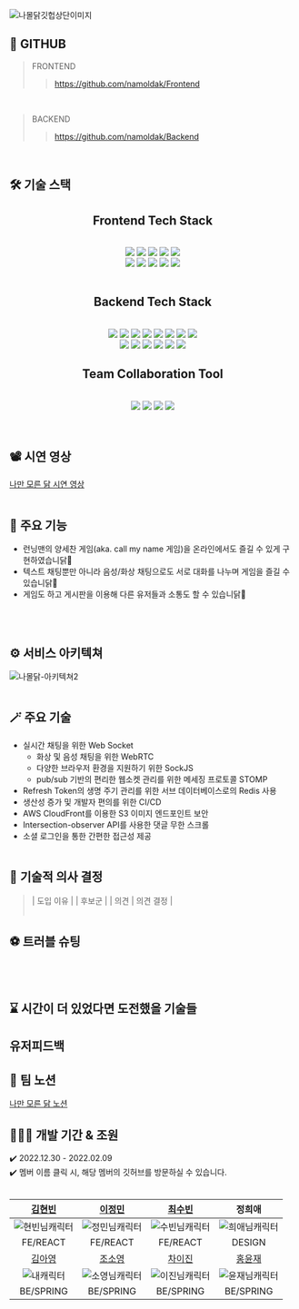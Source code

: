 ![나몰닭깃헙상단이미지](https://user-images.githubusercontent.com/117756400/216939133-6d703bcf-80ce-4939-ada5-a583af07185e.jpg)

## 🐣 GITHUB
> FRONTEND
  >> https://github.com/namoldak/Frontend
<br />

> BACKEND
  >> https://github.com/namoldak/Backend
<br />

## 🛠 기술 스택
<div align=center> 
  
## Frontend Tech Stack
<br />
    <img src="https://img.shields.io/badge/html5-E34F26?style=for-the-badge&logo=html5&logoColor=white"> 
    <img src="https://img.shields.io/badge/css-1572B6?style=for-the-badge&logo=css3&logoColor=white"> 
    <img src="https://img.shields.io/badge/javascript-F7DF1E?style=for-the-badge&logo=javascript&logoColor=black">
    <img src="https://img.shields.io/badge/react router-CA4245?style=for-the-badge&logo=reactrouter&logoColor=black">
    <img src="https://img.shields.io/badge/styled components-DB7093?style=for-the-badge&logo=styledcomponents&logoColor=black">
<br />
    <img src="https://img.shields.io/badge/axios-5A29E4?style=for-the-badge&logo=axios&logoColor=white">
    <img src="https://img.shields.io/badge/redux-764ABC?style=for-the-badge&logo=redux&logoColor=white">
    <img src="https://img.shields.io/badge/react-61DAFB?style=for-the-badge&logo=react&logoColor=black"> 
    <img src="https://img.shields.io/badge/sockJS-010101?style=for-the-badge&logo=socket.io&logoColor=white">
    <img src="https://img.shields.io/badge/webrtc-333333?style=for-the-badge&logo=webrtc&logoColor=white">
<br /><br />


## Backend Tech Stack
<br />
    <img src="https://img.shields.io/badge/java-007396?style=for-the-badge&logo=java&logoColor=white">
    <img src="https://img.shields.io/badge/spring-6DB33F?style=for-the-badge&logo=spring&logoColor=white">
    <img src="https://img.shields.io/badge/websocket-FFCD00?style=for-the-badge&logo=websocket&logoColor=white">
    <img src="https://img.shields.io/badge/springboot-6DB33F?style=for-the-badge&logo=springboot&logoColor=white">
    <img src="https://img.shields.io/badge/JWT-black?style=for-the-badge&logo=JSON%20web%20tokens&logoColor=white">
    <img src="https://img.shields.io/badge/spring security-6DB33F?style=for-the-badge&logo=springsecurity&logoColor=white">
    <img src="https://img.shields.io/badge/mysql-4479A1?style=for-the-badge&logo=mysql&logoColor=white">
    <img src="https://img.shields.io/badge/redis-DC382D?style=for-the-badge&logo=redis&logoColor=white">
 <br />
    <img src="https://img.shields.io/badge/amazon ec2-FF9900?style=for-the-badge&logo=amazonec2&logoColor=white">
    <img src="https://img.shields.io/badge/amazon s3-569A31?style=for-the-badge&logo=amazons3&logoColor=white">
    <img src="https://img.shields.io/badge/amazon rds-527FFF?style=for-the-badge&logo=amazonrds&logoColor=white"> 
    <img src="https://img.shields.io/badge/amazon aws-232F3E?style=for-the-badge&logo=amazonaws&logoColor=white">
    <img src="https://img.shields.io/badge/aws codedeploy-FF9E9F?style=for-the-badge&logo=awscodedeploy&logoColor=white">
    <img src="https://img.shields.io/badge/github actions-2088FF?style=for-the-badge&logo=githubactions&logoColor=white">
<br />
  
## Team Collaboration Tool
<br />
    <img src="https://img.shields.io/badge/git-F05032?style=for-the-badge&logo=git&logoColor=white">
    <img src="https://img.shields.io/badge/github-181717?style=for-the-badge&logo=github&logoColor=white">
    <img src="https://img.shields.io/badge/figma-F24E1E?style=for-the-badge&logo=figma&logoColor=white">
    <img src="https://img.shields.io/badge/notion-000000?style=for-the-badge&logo=notion&logoColor=white">
<br />

</div>
<br /><br />

## 📽 시연 영상
[나만 모른 닭 시연 영상](https://user-images.githubusercontent.com/117756400/213690147-377a9f2d-2096-4e5a-b37e-e7cd30773e64.mp4)
<br /> <br />

## 📢 주요 기능
<ul>
<li> 런닝맨의 양세찬 게임(aka. call my name 게임)을 온라인에서도 즐길 수 있게 구현하였습니닭🐔 </li>
<li> 텍스트 채팅뿐만 아니라 음성/화상 채팅으로도 서로 대화를 나누며 게임을 즐길 수 있습니닭🐔 </li>
<li> 게임도 하고 게시판을 이용해 다른 유저들과 소통도 할 수 있습니닭🐔 </li>
</ul>
<br /> <br />

## ⚙️ 서비스 아키텍쳐
![나몰닭-아키텍쳐2](https://user-images.githubusercontent.com/117756400/216894689-8921deef-c813-42ca-a8f2-6e58f34fd4b8.jpg)
<br /> <br />

## 🪄 주요 기술
- 실시간 채팅을 위한 Web Socket
  - 화상 및 음성 채팅을 위한 WebRTC
  - 다양한 브라우저 환경을 지원하기 위한 SockJS
  - pub/sub 기반의 편리한 웹소켓 관리를 위한 메세징 프로토콜 STOMP
- Refresh Token의 생명 주기 관리를 위한 서브 데이터베이스로의 Redis 사용
- 생산성 증가 및 개발자 편의를 위한 CI/CD
- AWS CloudFront를 이용한 S3 이미지 엔드포인트 보안
- Intersection-observer API를 사용한 댓글 무한 스크롤
- 소셜 로그인을 통한 간편한 접근성 제공
<br /> <br />

## 🔦 기술적 의사 결정
> | 도입 이유 |
  | 후보군 |
  | 의견 
  | 의견 결정 |
<br /> <br />

## ⚽ 트러블 슈팅
<br /> <br />

## ⌛ 시간이 더 있었다면 도전했을 기술들
## 유저피드백

## 📔 팀 노션
[나만 모른 닭 노션](https://holly-pruner-fba.notion.site/ad96dfad0856455c922e9d0f756a7f60)

## 🧑🏻‍💻 개발 기간 & 조원
✔️ 2022.12.30 - 2022.02.09
<br />
✔️ 멤버 이름 클릭 시, 해당 멤버의 깃허브를 방문하실 수 있습니다.
<br /><br />
<div align=center>

|  [김현빈](https://github.com/kimmy199535)  | [이정민](https://github.com/kkookk55) | [최수빈](https://github.com/123456soobin-choi) | 정희애 |
|:---:|:---:|:---:|:---:|
| ![현빈님캐릭터](https://user-images.githubusercontent.com/117756400/216781489-d5e60509-684d-4636-b7e6-af714a2d921c.png) | ![정민님캐릭터](https://user-images.githubusercontent.com/117756400/216781452-8767b30e-5180-4270-8685-448b87cde9a7.png) | ![수빈님캐릭터](https://user-images.githubusercontent.com/117756400/216781532-113c826a-a330-4573-8a13-525446a61e0b.png) | ![희애님캐릭터](https://user-images.githubusercontent.com/117756400/216781821-9adf9b05-907a-4d55-8ac4-11c09534a3c1.png) |
| FE/REACT | FE/REACT | FE/REACT | DESIGN |
| [김아영](https://github.com/isladaisy) | [조소영](https://github.com/littlezero48) | [차이진](https://github.com/leejincha) | [홍윤재](https://github.com/PigletHong) |
| ![내캐릭터](https://user-images.githubusercontent.com/117756400/216781592-6934710c-1e4a-43dd-aeb9-2117b5fed5f4.png) | ![소영님캐릭터](https://user-images.githubusercontent.com/117756400/216781599-b9559a95-20d8-4b76-90a4-12151263a203.png) | ![이진님캐릭터](https://user-images.githubusercontent.com/117756400/216889730-6221074f-7875-46c4-96c0-a516a7262ff9.png) | ![윤재님캐릭터](https://user-images.githubusercontent.com/117756400/216895789-d84c1ac7-16ec-42e8-ac42-d0b5a50ae9d0.png) |
| BE/SPRING | BE/SPRING | BE/SPRING | BE/SPRING |
<br />
<br />
<br />
</div>
